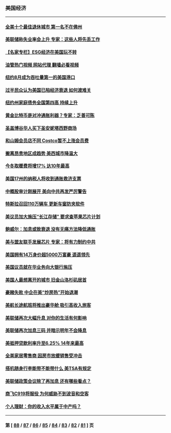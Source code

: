 ### 美国经济
---
#### [全美十个最佳退休城市 第一名不在佛州](../../pages/ncid1078158/n13832070.md?09251245) 
#### [美联储称失业率会上升 专家：这些人将先丢工作](../../pages/ncid1078158/n13832172.md?09251245) 
#### [【名家专栏】ESG经济在美国玩不转](../../pages/ncid1078158/n13831989.md?09251245) 
#### [油管热门视频 网站代理 翻墙必看视频](http://209.222.30.114:81/youtube.html?09251245)
#### [纽约8月成为吞吐量第一的美国港口](../../pages/ncid1078158/n13832037.md?09251245) 
#### [过半民众认为美国已陷经济衰退 如何渡难关](../../pages/ncid1078158/n13832147.md?09251245) 
#### [纽约州家庭债务全国第四高 持续上升](../../pages/ncid1078158/n13831704.md?09251245) 
#### [黄金比特币是对冲通胀利器？专家：乏善可陈](../../pages/ncid1078158/n13831604.md?09251245) 
#### [圣盖博谷华人买下圣安妮塔西野商场](../../pages/ncid1078158/n13831665.md?09251245) 
#### [和山姆会员店不同 Costco暂不上涨会员费](../../pages/ncid1078158/n13831474.md?09251245) 
#### [搬离昂贵地区成趋势 美西城市降温大](../../pages/ncid1078158/n13831038.md?09251245) 
#### [今冬取暖费将增17% 达10年最高](../../pages/ncid1078158/n13830993.md?09251245) 
#### [美国17州的纳税人将收到通胀救济支票](../../pages/ncid1078158/n13830953.md?09251245) 
#### [中概股审计刚展开 美向中共再发严厉警告](../../pages/ncid1078158/n13830807.md?09251245) 
#### [特斯拉召回110万辆车 更新车窗防夹软件](../../pages/ncid1078158/n13830697.md?09251245) 
#### [美议员加大施压“长江存储” 要求查苹果芯片计划](../../pages/ncid1078158/n13830569.md?09251245) 
#### [鲍威尔：加息或致衰退 没有无痛方法降低通胀](../../pages/ncid1078158/n13830565.md?09251245) 
#### [美与盟友联手发展芯片 专家：将有力制约中共](../../pages/ncid1078158/n13830450.md?09251245) 
#### [美国拥有14万身价超5000万富豪 遥遥领先](../../pages/ncid1078158/n13830515.md?09251245) 
#### [美国议员就在华业务向大银行施压](../../pages/ncid1078158/n13830452.md?09251245) 
#### [美国人最想离开的城市 旧金山洛杉矶居首](../../pages/ncid1078158/n13830091.md?09251245) 
#### [豪赌失败 中企在美“炒房热”开始退潮](../../pages/ncid1078158/n13829886.md?09251245) 
#### [美航长途航班将推出豪华舱 吸引高收入旅客](../../pages/ncid1078158/n13829885.md?09251245) 
#### [美联储再次大幅升息 对你的生活有何影响](../../pages/ncid1078158/n13829901.md?09251245) 
#### [美联储再次加息三码 并暗示明年不会降息](../../pages/ncid1078158/n13829849.md?09251245) 
#### [美抵押贷款利率升至6.25% 14年来最高](../../pages/ncid1078158/n13829753.md?09251245) 
#### [全美家居零售商 因房市放缓销售受冲击](../../pages/ncid1078158/n13829392.md?09251245) 
#### [搭机随身行李能带不能带什么 美TSA有规定](../../pages/ncid1078158/n13829221.md?09251245) 
#### [美联储政策会议除了再加息 还有哪些看点？](../../pages/ncid1078158/n13829225.md?09251245) 
#### [商飞C919将服役 为何威胁不到波音和空客](../../pages/ncid1078158/n13829235.md?09251245) 
#### [个人理财：你的收入水平属于中产吗？](../../pages/ncid1078158/n13828955.md?09251245) 

---
#### 第 [ [88](./88.md?09251245) / [87](./87.md?09251245) / [86](./86.md?09251245) / [85](./85.md?09251245) / [84](./84.md?09251245) / [83](./83.md?09251245) / [82](./82.md?09251245) / [81](./81.md?09251245) ] 页
